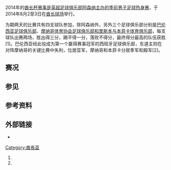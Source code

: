 2014年的[酋长杯赛事是](https://zh.wikipedia.org/wiki/酋长杯 "wikilink")[英超足球俱乐部](https://zh.wikipedia.org/wiki/英格兰足球超级联赛 "wikilink")[阿森纳主办的季前男子足球](https://zh.wikipedia.org/wiki/阿森纳足球俱乐部 "wikilink")[热身赛](https://zh.wikipedia.org/wiki/热身赛 "wikilink")，于2014年8月2至3日在[酋长球场](../Page/酋长球场.md "wikilink")举行。

为期两天的比赛共有四支球队参加，除阿森纳外，另外三个足球俱乐部分别是[巴伦西亚足球俱乐部](../Page/巴伦西亚足球俱乐部.md "wikilink")、[摩纳哥体育协会足球俱乐部和](https://zh.wikipedia.org/wiki/摩纳哥体育协会足球俱乐部 "wikilink")[里斯本与本菲卡体育俱乐部](https://zh.wikipedia.org/wiki/里斯本与本菲卡体育俱乐部 "wikilink")，每支球队出赛两场，胜出得三分，踢平得一分，落败不得分，最终得分最高的队伍获胜\[1\]。巴伦西亚经此役成为第一个赢得赛事冠军的西班牙足球俱乐部，东道主则在对阵摩纳哥的关键比赛中失利，位居亚军，摩纳哥和本菲卡分居季军和殿军\[2\]。

## 赛况

## 参见

## 参考资料

## 外部链接

  -
[Category:酋長盃](https://zh.wikipedia.org/wiki/Category:酋長盃 "wikilink")

1.
2.